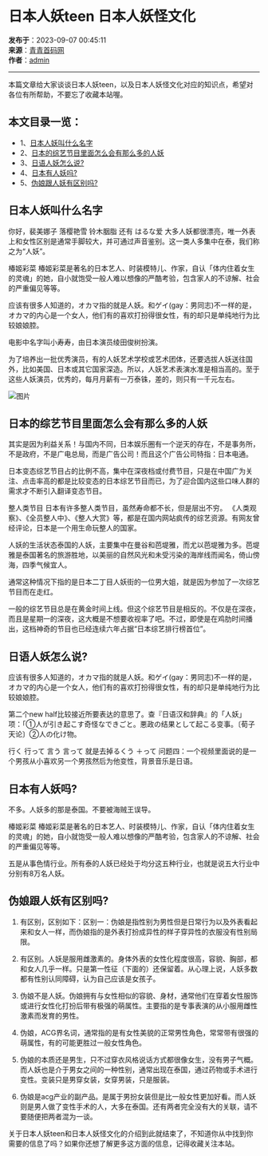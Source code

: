 # 日本人妖teen 日本人妖怪文化

**发布于**：2023-09-07 00:45:11  
**来源**：[青青首码网](https://www.yangqq.com/)  
**作者**：[admin](https://www.yangqq.com/author-1.html)

---

本篇文章给大家谈谈日本人妖teen，以及日本人妖怪文化对应的知识点，希望对各位有所帮助，不要忘了收藏本站喔。

## 本文目录一览：

- 1、[日本人妖叫什么名字](#日本人妖叫什么名字)
- 2、[日本的综艺节目里面怎么会有那么多的人妖](#日本的综艺节目里面怎么会有那么多的人妖)
- 3、[日语人妖怎么说?](#日语人妖怎么说?)
- 4、[日本有人妖吗?](#日本有人妖吗?)
- 5、[伪娘跟人妖有区别吗?](#伪娘跟人妖有区别吗?)

## 日本人妖叫什么名字

你好，裴美娜子 落樱艳雪 铃木胭脂 还有 はるな爱 大多人妖都很漂亮，唯一外表上和女性区别是通常手脚较大，并可通过声音鉴别。这一类人多集中在泰，我们称之为“人妖”。

椿姬彩菜 椿姬彩菜是著名的日本艺人、时装模特儿、作家，自认「体内住着女生的灵魂」的她，自小就饱受一般人难以想像的严酷考验，包含家人的不谅解、社会的严重偏见等等。

应该有很多人知道的，オカマ指的就是人妖。和ゲイ(gay：男同志)不一样的是，オカマ的内心是一个女人，他们有的喜欢打扮得很女性，有的却只是单纯地行为比较娘娘腔。

电影中名字叫小寿寿，由日本演员绫田俊树扮演。

为了培养出一批优秀演员，有的人妖艺术学校或艺术团体，还要选拔人妖送往国外，比如美国、日本或其它国家深造。所以，人妖艺术表演水准是相当高的。至于这些人妖演员，优秀的，每月月薪有一万泰铢，差的，则只有一千元左右。

![图片](https://www.yangqq.com/zb_users/upload/editor/water/2023-09-07/64f8ac971773a.jpeg)

## 日本的综艺节目里面怎么会有那么多的人妖

其实是因为利益关系！与国内不同，日本娱乐圈有一个逆天的存在，不是事务所，不是政府，不是广电总局，而是广告公司！而且这个广告公司特指：日本电通。

日本变态综艺节目占的比例不高，集中在深夜档或付费节目，只是在中国广为关注、点击率高的都是比较变态的日本综艺节目而已，为了迎合国内这些口味人群的需求才不断引入翻译变态节目。

整人类节目 日本有许多整人类节目，虽然寿命都不长，但是层出不穷。 《人类观察》、《全员整人中》、《整人大赏》等，都是在国内网站疯传的综艺资源。有网友曾经评论，日本是一个用生命玩整人的国家。

人妖的生活状态泰国的人妖，主要集中在曼谷和芭堤雅，而尤以芭堤雅为多。芭堤雅是泰国著名的旅游胜地，以美丽的自然风光和未受污染的海岸线而闻名，倚山傍海，四季气候宜人。

通常这种情况下指的是日本二丁目人妖街的一位男大姐，就是因为参加了一次综艺节目而在走红。

一般的综艺节目总是在黄金时间上线。但这个综艺节目是相反的。不仅是在深夜，而且是星期一的深夜，这大概是不想要收视率了吧。不过，即使是在鸡肋时间播出，这档神奇的节目也已经连续六年占据“日本综艺排行榜首位”。

## 日语人妖怎么说?

应该有很多人知道的，オカマ指的就是人妖。和ゲイ(gay：男同志)不一样的是，オカマ的内心是一个女人，他们有的喜欢打扮得很女性，有的却只是单纯地行为比较娘娘腔。

第二个new half比较接近所要表达的意思了。查『日语汉和辞典』的「人妖」项：「①人が引き起こす奇怪なできごと。悪政の结果として起こる变事。〔荀子天论〕②人の化け物。

行く 行って 言う 言って 就是去掉るくう ＋って 问题四：一个视频里面说的是一个男孩从小喜欢另一个男孩然后为他变性，背景音乐是日语。

## 日本有人妖吗?

不多。人妖多的那是泰国。不要被海贼王误导。

椿姬彩菜 椿姬彩菜是著名的日本艺人、时装模特儿、作家，自认「体内住着女生的灵魂」的她，自小就饱受一般人难以想像的严酷考验，包含家人的不谅解、社会的严重偏见等等。

五是从事色情行业。所有泰的人妖已经处于均分这五种行业，也就是说五大行业中分别有8万名人妖。

## 伪娘跟人妖有区别吗?

1. 有区别，区别如下：区别一：伪娘是指性别为男性但是日常行为以及外表看起来和女人一样，而伪娘指的是外表打扮成异性的样子穿异性的衣服没有性别局限。

2. 有区别。人妖是服用雌激素的。身体外表的女性化程度很高，容貌、胸部，都和女人几乎一样。只是第一性征（下面的）还保留着。从心理上说，人妖多数都有性别认同障碍，认为自己应该是女孩子。

3. 伪娘不是人妖。伪娘拥有与女性相似的容貌、身材，通常他们在穿着女性服饰或进行女性化打扮后带有极强的萌属性。主要指的是专事表演的从小服用雌性激素而发育的男性。

4. 伪娘，ACG界名词，通常指的是有女性美貌的正常男性角色，常常带有很强的萌属性，有的可能更胜过一般女性角色。

5. 伪娘的本质还是男生，只不过穿衣风格说话方式都很像女生，没有男子气概。而人妖也是介于男女之间的一种性别，通常出现在泰国，通过药物或手术进行变性。变装只是男穿女装，女穿男装，只是服装。

6. 伪娘是acg产业的副产品。是属于男扮女装但是比一般女性更加好看。而人妖则是男人做了变性手术的人，大多在泰国。还有两者完全没有大的关联，请不要随便把两者混为一谈。

关于日本人妖teen和日本人妖怪文化的介绍到此就结束了，不知道你从中找到你需要的信息了吗？如果你还想了解更多这方面的信息，记得收藏关注本站。